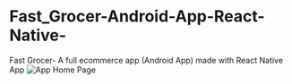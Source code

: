 # Fast_Grocer-Android-App-React-Native-
Fast Grocer- A full ecommerce app (Android App) made with React Native
App 
![App Home Page](https://i.ibb.co/bvTzvLv/Screenshot-2023-01-22-212338.png)
